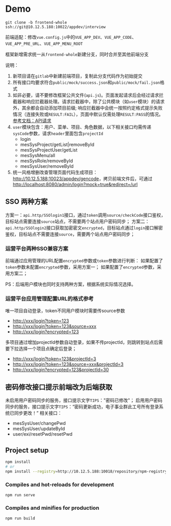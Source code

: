 # Demo

`git clone -b frontend-whole ssh://git@10.12.5.188:10022/appdev/interview`

前端适配：修改`vue.config.js`中的`VUE_APP_DEV`、`VUE_APP_CODE`、`VUE_APP_PRE_URL`、`VUE_APP_MENU_ROOT`

框架新增需求统一从`frontend-whole`新建分支，同时合并至其他前端分支

说明：
1. 新项目请在`gitlab`中新建前端项目，复制此分支代码作为初始提交
2. 所有接口均要求符合`public/mock/success.json`和`public/mock/fail.json`格式
3. 如非必要，请不要修改框架公共文件(`api.js`)。页面发起请求后会经过请求拦截器和响应拦截器处理。请求拦截器中，除了公共模块（如`user`模块）的请求外，其余都会自动添加项目前缀; 响应拦截器中会统一按照约定格式提示失败情况（连接失败或`RESULT:FAIL`），页面中默认仅需处理`RESULT:PASS`的情况。[参考文档：API请求](http://10.12.5.188:10023/appdev/mes3/-/wikis/指南/API请求)
4. `user`模块包含：用户、菜单、项目、角色数据，以下相关接口均需传递`sysCode`参数，请求`header`里面包含`projectId`
   - login
   - mesSysProject/getList|removeById
   - mesSysProjectUser/getList
   - mesSysMenu/all
   - mesSysRole/removeById
   - mesSysUser/removeById
5. 统一风格增删改查管理页面代码生成项目：<http://10.12.5.188:10023/appdev/gencode>，拷贝前端文件后，可通过<http://localhost:8080/admin/login?mock=true&redirect=/url>

## SSO 两种方案
方案一：`api.http/SSOlogin1`接口，通过`token`调用`source/checkCode`接口鉴权，目标站点需要连接`source`站点，不需要两个站点用户密码同步；
方案二：`api.http/SSOlogin2`接口获取加密密文`encrypted`，目标站点通过`login`接口解密鉴权，目标站点不需要连接`source`，需要两个站点用户密码同步；

### 运营平台两种SSO兼容方案
前端通过应用管理的URL配置`encrypted`参数或`token`参数进行判断：
如果配置了`token`参数未配置`encrypted`参数，采用方案一；
如果配置了`encrypted`参数，采用方案二；

PS：后端用户模块也同时支持两种方案，根据系统实际情况选择。

### 运营平台应用管理配置URL的格式参考
唯一项目自动登录，token不同用户模块时需要传source参数
- <http://xxx/login?token=123>
- <http://xxx/login?token=123&source=xxx>
- <http://xxx/login?encrypted=123>

多项目通过增加projectId参数自动登录，如果不传projectId，则跳转到站点后需要下拉选择一个项目点确定后登录；
- <http://xxx/login?token=123&projectId=3>
- <http://xxx/login?token=123&source=xxx&projectId=3>
- <http://xxx/login?encrypted=123&projectId=30>

## 密码修改接口提示前端改为后端获取
未启用用户密码同步的服务，接口提示文字`TIPS`："密码已修改"；
启用用户密码同步的服务，接口提示文字`TIPS`：“密码更新成功，电子事业群此工号所有登录系统已同步更改！”
相关接口：
- mesSysUser/changePwd
- mesSysUser/updateById
- user/exi/resetPwd/resetPwd


## Project setup
```bash
npm install
# or
npm install --registry=http://10.12.5.188:10018/repository/npm-registry
```

### Compiles and hot-reloads for development
```
npm run serve
```

### Compiles and minifies for production
```
npm run build
```